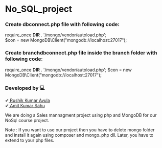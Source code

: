 # No_SQL_project

### Create dbconnect.php file with following code:

require_once __DIR__ . '/mongo/vendor/autoload.php';<br>
 $con = new MongoDB\Client("mongodb://localhost:27017");

### Create branchdbconnect.php file inside the branch folder with following code:

require_once __DIR__ . '/mongo/vendor/autoload.php';
 $con = new MongoDB\Client("mongodb://localhost:27017");

### Developed by 💻 <br>
✔<a href="https://github.com/rushik-010801"> Rushik Kumar Avula</a><br>
✔<a href="https://github.com/ammy20019"> Amit Kumar Sahu</a>

We are doing a Sales mannagment project using php and MongoDB for our NoSql course project.

Note : If you want to use our project then you have to delete mongo folder and install it again using composer and mongo_php dll. Later, you have to extend to your php files.
